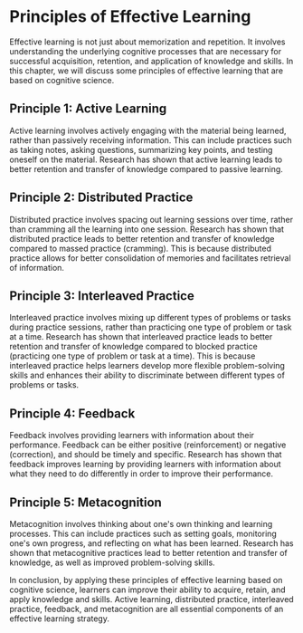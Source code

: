 Principles of Effective Learning
===================================================================================

Effective learning is not just about memorization and repetition. It involves understanding the underlying cognitive processes that are necessary for successful acquisition, retention, and application of knowledge and skills. In this chapter, we will discuss some principles of effective learning that are based on cognitive science.

Principle 1: Active Learning
----------------------------

Active learning involves actively engaging with the material being learned, rather than passively receiving information. This can include practices such as taking notes, asking questions, summarizing key points, and testing oneself on the material. Research has shown that active learning leads to better retention and transfer of knowledge compared to passive learning.

Principle 2: Distributed Practice
---------------------------------

Distributed practice involves spacing out learning sessions over time, rather than cramming all the learning into one session. Research has shown that distributed practice leads to better retention and transfer of knowledge compared to massed practice (cramming). This is because distributed practice allows for better consolidation of memories and facilitates retrieval of information.

Principle 3: Interleaved Practice
---------------------------------

Interleaved practice involves mixing up different types of problems or tasks during practice sessions, rather than practicing one type of problem or task at a time. Research has shown that interleaved practice leads to better retention and transfer of knowledge compared to blocked practice (practicing one type of problem or task at a time). This is because interleaved practice helps learners develop more flexible problem-solving skills and enhances their ability to discriminate between different types of problems or tasks.

Principle 4: Feedback
---------------------

Feedback involves providing learners with information about their performance. Feedback can be either positive (reinforcement) or negative (correction), and should be timely and specific. Research has shown that feedback improves learning by providing learners with information about what they need to do differently in order to improve their performance.

Principle 5: Metacognition
--------------------------

Metacognition involves thinking about one's own thinking and learning processes. This can include practices such as setting goals, monitoring one's own progress, and reflecting on what has been learned. Research has shown that metacognitive practices lead to better retention and transfer of knowledge, as well as improved problem-solving skills.

In conclusion, by applying these principles of effective learning based on cognitive science, learners can improve their ability to acquire, retain, and apply knowledge and skills. Active learning, distributed practice, interleaved practice, feedback, and metacognition are all essential components of an effective learning strategy.
